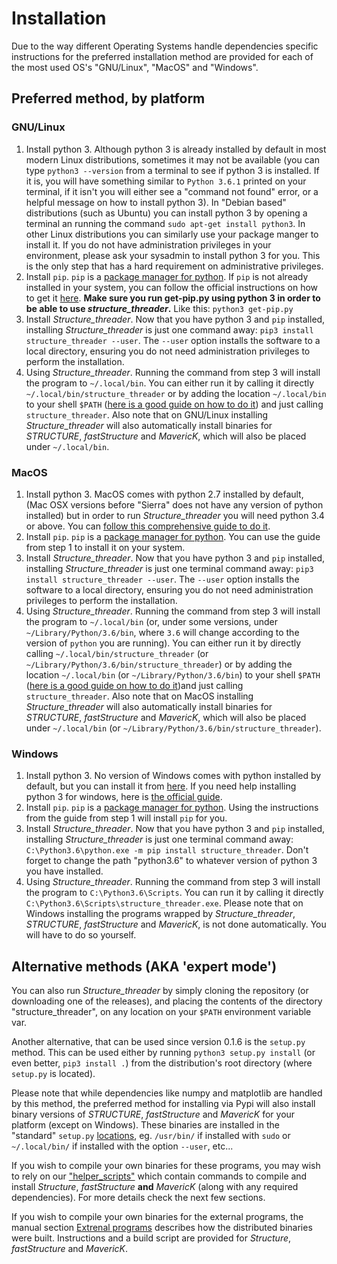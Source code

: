 # Installation
Due to the way different Operating Systems handle dependencies specific instructions for the preferred installation method are provided for each of the most used OS's "GNU/Linux", "MacOS" and "Windows".

## Preferred method, by platform

### GNU/Linux

1. Install python 3. Although python 3 is already installed by default in most modern Linux distributions, sometimes it may not be available (you can type `python3 --version` from a terminal to see if python 3 is installed. If it is, you will have something similar to `Python 3.6.1` printed on your terminal, if it isn't you will either see a "command not found" error, or a helpful message on how to install python 3). In "Debian based" distributions (such as Ubuntu) you can install python 3 by opening a terminal an running the command `sudo apt-get install python3`. In other Linux distributions you can similarly use your package manger to install it. If you do not have administration privileges in your environment, please ask your sysadmin to install python 3 for you. This is the only step that has a hard requirement on administrative privileges.
2. Install `pip`. `pip` is a [package manager for python](https://en.wikipedia.org/wiki/Pip_(package_manager)). If `pip` is not already installed in  your system, you can follow the official instructions on how to get it [here](https://pip.pypa.io/en/stable/installing/). **Make sure you run get-pip.py using python 3 in order to be able to use *structure_threader*.** Like this: `python3 get-pip.py`
3. Install *Structure_threader*. Now that you have python 3 and `pip` installed, installing *Structure_threader* is just one command away: `pip3 install structure_threader --user`. The `--user` option installs the software to a local directory, ensuring you do not need administration privileges to perform the installation.
4. Using *Structure_threader*. Running the command from step 3 will install the program to `~/.local/bin`. You can either run it by calling it directly `~/.local/bin/structure_threader` or by adding the location `~/.local/bin` to your shell `$PATH` ([here is a good guide on how to do it](https://unix.stackexchange.com/questions/26047/how-to-correctly-add-a-path-to-path)) and just calling `structure_threader`. Also note that on GNU/Linux installing *Structure_threader* will also automatically install binaries for *STRUCTURE*, *fastStructure* and *MavericK*, which will also be placed under `~/.local/bin`.

### MacOS

1. Install python 3. MacOS comes with python 2.7 installed by default, (Mac OSX versions before "Sierra" does not have any version of python installed) but in order to run *Structure_threader* you will need python 3.4 or above. You can [follow this comprehensive guide to do it](http://python-guide-pt-br.readthedocs.io/en/latest/starting/install3/osx/).
2. Install `pip`. `pip` is a [package manager for python](https://en.wikipedia.org/wiki/Pip_(package_manager)). You can use the guide from step 1 to install it on your system.
3. Install *Structure_threader*. Now that you have python 3 and `pip` installed, installing *Structure_threader* is just one terminal command away: `pip3 install structure_threader --user`. The `--user` option installs the software to a local directory, ensuring you do not need administration privileges to perform the installation.
4. Using *Structure_threader*. Running the command from step 3 will install the program to `~/.local/bin` (or, under some versions, under `~/Library/Python/3.6/bin`, where `3.6` will change according to the version of `python` you are running). You can either run it by directly calling `~/.local/bin/structure_threader` (or `~/Library/Python/3.6/bin/structure_threader`) or by adding the location `~/.local/bin` (or `~/Library/Python/3.6/bin`) to your shell `$PATH` ([here is a good guide on how to do it](https://unix.stackexchange.com/questions/26047/how-to-correctly-add-a-path-to-path))and just calling `structure_threader`. Also note that on MacOS installing *Structure_threader* will also automatically install binaries for *STRUCTURE*, *fastStructure* and *MavericK*, which will also be placed under `~/.local/bin` (or `~/Library/Python/3.6/bin/structure_threader`).

### Windows

1. Install python 3. No version of Windows comes with python installed by default, but you can install it from [here](https://www.python.org/downloads/). If you need help installing python 3 for windows, here is [the official guide](https://docs.python.org/3/using/windows.html).
2. Install `pip`.  `pip` is a [package manager for python](https://en.wikipedia.org/wiki/Pip_(package_manager)). Using the instructions from the guide from step 1 will install `pip` for you.
3. Install *Structure_threader*. Now that you have python 3 and `pip` installed, installing *Structure_threader* is just one terminal command away: `C:\Python3.6\python.exe -m pip install structure_threader`. Don't forget to change the path "python3.6" to whatever version of python 3 you have installed.
4. Using *Structure_threader*. Running the command from step 3 will install the program to `C:\Python3.6\Scripts`. You can run it by calling it directly `C:\Python3.6\Scripts\structure_threader.exe`. Please note that on Windows installing the programs wrapped by *Structure_threader*, *STRUCTURE*, *fastStructure* and *MavericK*, is not done automatically. You will have to do so yourself.


## Alternative methods (AKA 'expert mode')
You can also run *Structure_threader* by simply cloning the repository (or
downloading one of the releases), and placing the contents of the directory
"structure_threader", on any location on your `$PATH` environment variable var.

Another alternative, that can be used since version 0.1.6 is the `setup.py`
method. This can be used either by running `python3 setup.py install` (or even
better, `pip3 install .`) from the distribution's root directory (where
`setup.py` is located).

Please note that while dependencies like numpy and matplotlib are handled by
this method, the preferred method for installing via Pypi will also install
binary versions of *STRUCTURE*, *fastStructure* and *MavericK* for your platform (except on Windows).
These binaries are installed in the "standard" `setup.py`
[locations](https://docs.python.org/2/install/), eg. `/usr/bin/` if installed
with `sudo` or `~/.local/bin/` if installed with the option `--user`, etc...

If you wish to compile your own binaries for these programs, you may wish to
rely on our
["helper_scripts"](https://github.com/StuntsPT/Structure_threader/tree/master/helper_scripts)
which contain commands to compile and install *Structure*, *fastStructure* **and** *MavericK* (along with any required dependencies). For more details check the next few sections.

If you wish to compile your own binaries for the external programs, the manual section [Extrenal programs](external.md) describes how the distributed binaries were built. Instructions and a build script are provided for *Structure*, *fastStructure* and *MavericK*.
